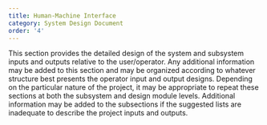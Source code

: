 ```yaml
---
title: Human-Machine Interface
category: System Design Document
order: '4'
---
```


This section provides the detailed design of the system and subsystem inputs and outputs relative to the user/operator.  Any additional information may be added to this section and may be organized according to whatever structure best presents the operator input and output designs.  Depending on the particular nature of the project, it may be appropriate to repeat these sections at both the subsystem and design module levels.  Additional information may be added to the subsections if the suggested lists are inadequate to describe the project inputs and outputs.
